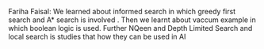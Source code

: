 Fariha Faisal:
We learned about informed search in which greedy first search and A* search is involved . Then we learnt about vaccum example in which boolean logic is used. Further 
NQeen and Depth Limited Search and local search is studies that how they can be used in AI 

